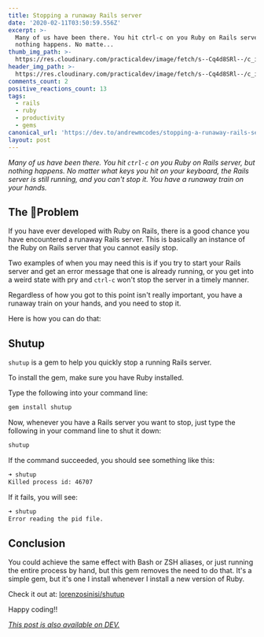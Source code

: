 ```yaml
---
title: Stopping a runaway Rails server
date: '2020-02-11T03:50:59.556Z'
excerpt: >-
  Many of us have been there. You hit ctrl-c on you Ruby on Rails server, but
  nothing happens. No matte...
thumb_img_path: >-
  https://res.cloudinary.com/practicaldev/image/fetch/s--Cq4d8SRl--/c_imagga_scale,f_auto,fl_progressive,h_420,q_auto,w_1000/https://dev-to-uploads.s3.amazonaws.com/i/xyh6ekm8qcw7piw6644p.jpg
header_img_path: >-
  https://res.cloudinary.com/practicaldev/image/fetch/s--Cq4d8SRl--/c_imagga_scale,f_auto,fl_progressive,h_420,q_auto,w_1000/https://dev-to-uploads.s3.amazonaws.com/i/xyh6ekm8qcw7piw6644p.jpg
comments_count: 2
positive_reactions_count: 13
tags:
  - rails
  - ruby
  - productivity
  - gems
canonical_url: 'https://dev.to/andrewmcodes/stopping-a-runaway-rails-server-7mg'
layout: post
---
```


_Many of us have been there. You hit
`ctrl-c`
on you Ruby on Rails server, but nothing happens. No matter what keys you hit on your keyboard, the Rails server is still running, and you can't stop it. You have a runaway train on your hands._

## The Problem

If you have ever developed with Ruby on Rails, there is a good chance you have encountered a runaway Rails server. This is basically an instance of the Ruby on Rails server that you cannot easily stop.

Two examples of when you may need this is if you try to start your Rails server and get an error message that one is already running, or you get into a weird state with pry and
`ctrl-c`
won't stop the server in a timely manner.

Regardless of how you got to this point isn't really important, you have a runaway train on your hands, and you need to stop it.

Here is how you can do that:

## Shutup

`shutup`
is a gem to help you quickly stop a running Rails server.

To install the gem, make sure you have Ruby installed.

Type the following into your command line:

```bash
gem install shutup
```

Now, whenever you have a Rails server you want to stop, just type the following in your command line to shut it down:

```bash
shutup
```

If the command succeeded, you should see something like this:

```bash
➜ shutup
Killed process id: 46707
```

If it fails, you will see:

```bash
➜ shutup
Error reading the pid file.
```

## Conclusion

You could achieve the same effect with Bash or ZSH aliases, or just running the entire process by hand, but this gem removes the need to do that. It's a simple gem, but it's one I install whenever I install a new version of Ruby.

Check it out at: [lorenzosinisi/shutup](https://github.com/lorenzosinisi/shutup)

Happy coding!!

_[This post is also available on DEV.](https://dev.to/andrewmcodes/stopping-a-runaway-rails-server-7mg)_
